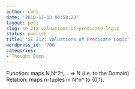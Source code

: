 ```yaml
---
author: cbhl
date: '2010-11-13 00:58:23'
layout: post
slug: se-212-valuations-of-predicate-logic
status: publish
title: 'SE 212: Valuations of Predicate Logic'
wordpress_id: '706'
categories:
- Thought Dump
---
```


Function: maps N,N^2^,... =\> N (i.e. to the Domain)\
 Relation: maps n-tuples in N^n^ to {0,1}.
